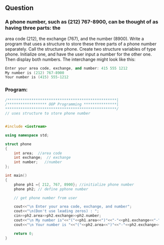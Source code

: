 ## Question

### A phone number, such as (212) 767-8900, can be thought of as having three parts: the 
area code (212), the exchange (767), and the number (8900). Write a program that uses a
structure to store these three parts of a phone number separately. Call the structure
phone. Create two structure variables of type phone. Initialize one, and have the user
input a number for the other one. Then display both numbers. The interchange might
look like this:
```C++
Enter your area code, exchange, and number: 415 555 1212
My number is (212) 767-8900
Your number is (415) 555-1212
```

### Program:

```C++
/**************************************************|
/****************** OOP Programming ***************|
***************************************************/
// uses structure to store phone number


#include <iostream>

using namespace std;

struct phone
{
    int area;  //area code
    int exchange;  // exchange
    int number;   //number
};

int main()
{
    phone ph1 ={ 212, 767, 8900}; //initialize phone number
    phone ph2; // define pphone number

    // get phone number from user

    cout<<"\n Enter your area code, exchange, and number";
    cout<<"\n(Don't use leading zeros) : ";
    cin>>ph2.area>>ph2.exchange>>ph2.number;
    cout<<"\n My number is"<<"("<<ph1.area<<")"<<"-"<<ph1.exchange<<"-"<<ph1.number;       //display number 
    cout<<"\n Your number is "<<"("<<ph2.area<<")"<<"-"<<ph2.exchange<<"-"<<ph2.number<<endl;

    return 0;
}

```
